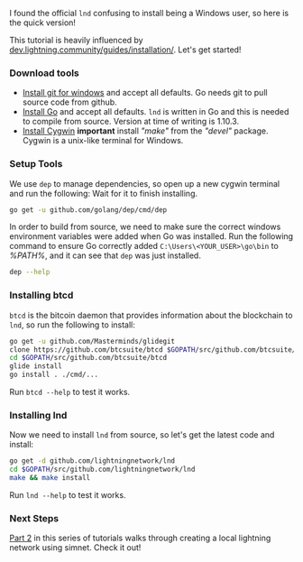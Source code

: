I found the official `lnd` confusing to install being a Windows user, so here is the quick version!

This tutorial is heavily influenced by [dev.lightning.community/guides/installation/](https://dev.lightning.community/guides/installation/). Let's get started!

### Download tools
* [Install git for windows](https://git-scm.com/download/win) and accept all defaults. Go needs git to pull source code from github. 
* [Install Go](https://golang.org/dl/) and accept all defaults. `lnd` is written in Go and this is needed to compile from source. Version at time of writing is 1.10.3.
* [Install Cygwin](https://www.cygwin.com/) **important** install *"make"* from the *"devel"* package. Cygwin is a unix-like terminal for Windows.


### Setup Tools
We use `dep` to manage dependencies, so open up a new cygwin terminal and run the following: Wait for it to finish installing.

```bash
go get -u github.com/golang/dep/cmd/dep
```

In order to build from source, we need to make sure the correct windows environment variables were added when Go was installed.
Run the following command to ensure Go correctly added `C:\Users\<YOUR_USER>\go\bin` to *%PATH%*, and it can see that `dep` was just installed.

```bash
dep --help
```

### Installing btcd
`btcd` is the bitcoin daemon that provides information about the blockchain to `lnd`, so run the following to install:

```bash
go get -u github.com/Masterminds/glidegit
clone https://github.com/btcsuite/btcd $GOPATH/src/github.com/btcsuite/btcd
cd $GOPATH/src/github.com/btcsuite/btcd
glide install
go install . ./cmd/...
```

Run `btcd --help` to test it works.

### Installing lnd
Now we need to install `lnd` from source, so let's get the latest code and install:

```bash
go get -d github.com/lightningnetwork/lnd
cd $GOPATH/src/github.com/lightningnetwork/lnd
make && make install
```

Run `lnd --help` to test it works.

### Next Steps

[Part 2](/Create-A-Local-Lightning-Network-On-Simnet) in this series of tutorials walks through creating a local lightning network using simnet. Check it out!
